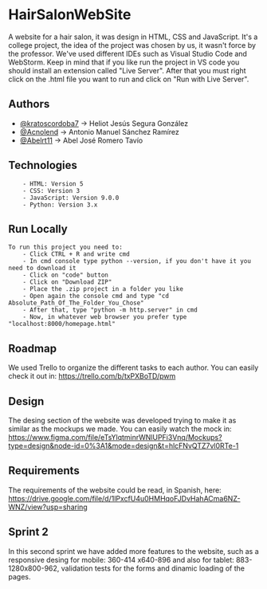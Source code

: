 
# HairSalonWebSite

A website for a hair salon, it was design in HTML, CSS and JavaScript. It's a college project, the idea of the project was chosen by us, it wasn't force by the professor. We've used different IDEs such as Visual Studio Code and WebStorm. Keep in mind that if you like run the project in VS code you should install an extension called "Live Server". After that you must right click on the .html file you want to run and click on "Run with Live Server". 




## Authors

- [@kratoscordoba7](https://www.github.com/kratoscordoba7) -> Heliot Jesús Segura 
                                                              González
- [@Acnolend](https://github.com/Acnolend) -> Antonio Manuel Sánchez Ramírez
- [@Abelrt11](https://github.com/Abelrt11) -> Abel José Romero Tavío



## Technologies
        - HTML: Version 5
        - CSS: Version 3
        - JavaScript: Version 9.0.0
        - Python: Version 3.x

## Run Locally
    To run this project you need to:
        - Click CTRL + R and write cmd
        - In cmd console type python --version, if you don't have it you need to download it
        - Click on "code" button
        - Click on "Download ZIP"
        - Place the .zip project in a folder you like
        - Open again the console cmd and type "cd Absolute_Path_Of_The_Folder_You_Chose"
        - After that, type "python -m http.server" in cmd
        - Now, in whatever web browser you prefer type "localhost:8000/homepage.html" 


## Roadmap

We used Trello to organize the different tasks to each author. You can easily check it out in: https://trello.com/b/txPXBoTD/pwm

## Design
The desing section of the website was developed trying to make it as similar as the mockups we made. You can easily watch the mock in: https://www.figma.com/file/eTsYlqtminrWNlUPFi3Vnq/Mockups?type=design&node-id=0%3A1&mode=design&t=hlcFNvQTZ7vl0RTe-1
## Requirements
The requirements of the website could be read, in Spanish, here: https://drive.google.com/file/d/1lPxcfU4u0HMHqoFJDvHahACma6NZ-WNZ/view?usp=sharing

## Sprint 2
In this second sprint we have added more features to the website, such as a responsive desing for mobile: 360-414 x640-896 and also for tablet: 883-1280x800-962, validation tests for the forms and dinamic loading of the pages.
